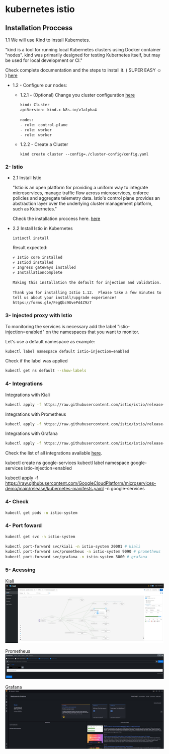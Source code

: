 # kubernetes istio
 
## Installation Proccess

1.1 We will use Kind to install Kubernetes. 

"kind is a tool for running local Kubernetes clusters using Docker container "nodes". kind was primarily designed for testing Kubernetes itself, but may be used for local development or CI."

Check complete documentation and the steps to install it. ( SUPER EASY ☺️ ) [here](https://github.com/kubernetes-sigs/kind)

- 1.2 - Configure our nodes:

    - 1.2.1 - (Optional) Change you cluster configuration [here](./cluster-config/config.yaml) 
        ```
        kind: Cluster
        apiVersion: kind.x-k8s.io/v1alpha4

        nodes:
        - role: control-plane
        - role: worker
        - role: worker
        ```

    - 1.2.2 - Create a Cluster

        ```
        kind create cluster --config=./cluster-config/config.yaml

        ```
### 2- Istio

 - 2.1 Install Istio

    "Istio is an open platform for providing a uniform way to integrate microservices, manage traffic flow across microservices, enforce policies and aggregate telemetry data. Istio's control plane provides an abstraction layer over the underlying cluster management platform, such as Kubernetes."

    Check the installation proccess here. [here](https://github.com/istio/istio)
 
 - 2.2 Install Istio in Kubernetes

    ```
    istioctl install
    ```

    Result expected:
    ```
    ✔ Istio core installed
    ✔ Istiod installed
    ✔ Ingress gateways installed
    ✔ Installationcomplete 
    
    Making this installation the default for injection and validation.

    Thank you for installing Istio 1.12.  Please take a few minutes to tell us about your install/upgrade experience!  https://forms.gle/FegQbc9UvePd4Z9z7
    ```

### 3- Injected proxy with Istio

To monitoring the services is necessary add the label "istio-injection=enabled" on the namespaces that you want to monitor.

Let's use a default namespace as example: 

```sh
kubectl label namespace default istio-injection=enabled
```
Check if the label was applied

```sh
kubectl get ns default --show-labels
```
### 4- Integrations

Integrations with Kiali
```sh
kubectl apply -f https://raw.githubusercontent.com/istio/istio/release-1.13/samples/addons/kiali.yaml
```

Integrations with Prometheus

```sh
kubectl apply -f https://raw.githubusercontent.com/istio/istio/release-1.13/samples/addons/prometheus.yaml
```

Integrations with Grafana

```sh
kubectl apply -f https://raw.githubusercontent.com/istio/istio/release-1.13/samples/addons/grafana.yaml
```

Check the list of all integrations available [here](https://istio.io/latest/docs/ops/integrations).


kubectl create ns google-services
kubectl label namespace google-services istio-injection=enabled

kubectl apply -f https://raw.githubusercontent.com/GoogleCloudPlatform/microservices-demo/main/release/kubernetes-manifests.yaml -n google-services


### 4- Check

```sh
kubectl get pods -n istio-system
```
### 4- Port foward

```sh
kubectl get svc -n istio-system
```

```sh
kubectl port-forward svc/kiali -n istio-system 20001 # kiali
kubectl port-forward svc/prometheus -n istio-system 9090 # prometheus
kubectl port-forward svc/grafana -n istio-system 3000 # grafana
```

### 5- Acessing

Kiali
<img src="./imgs/kiali.jpg">

Prometheus
<img src="./imgs/prometheus.jpg">

Grafana
<img src="./imgs/grafana.jpg">